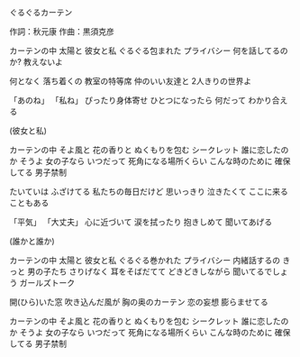 ぐるぐるカーテン

作詞：秋元康
作曲：黒須克彦

カーテンの中
太陽と
彼女と私
ぐるぐる包まれた
プライバシー
何を話してるのか?
教えないよ

何となく
落ち着くの
教室の特等席
仲のいい友達と
2人きりの世界よ

「あのね」
「私ね」
ぴったり身体寄せ
ひとつになったら
何だって
わかり合える

(彼女と私)

カーテンの中
そよ風と
花の香りと
ぬくもりを包む
シークレット
誰に恋したのか
そうよ
女の子なら
いつだって
死角になる場所くらい
こんな時のために
確保してる
男子禁制

たいていは
ふざけてる
私たちの毎日だけど
思いっきり
泣きたくて
ここに来ることもある

「平気」
「大丈夫」
心に近づいて
涙を拭ったり
抱きしめて
聞いてあげる

(誰かと誰か)

カーテンの中
太陽と
彼女と私
ぐるぐる巻かれた
プライバシー
内緒話するの
きっと
男の子たち
さりげなく
耳をそばだてて
どきどきしながら
聞いてるでしょう
ガールズトーク

開(ひら)いた窓
吹き込んだ風が
胸の奥のカーテン
恋の妄想
膨らませてる

カーテンの中
そよ風と
花の香りと
ぬくもりを包む
シークレット
誰に恋したのか
そうよ
女の子なら
いつだって
死角になる場所くらい
こんな時のために
確保してる
男子禁制